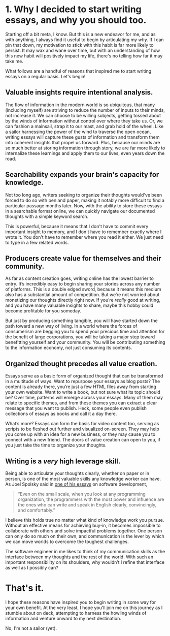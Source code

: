 # 1. Why I decided to start writing essays, and why you should too.

Starting off a bit meta, I know. But this is a new endeavor for me, and as with anything, I always find it useful to begin by articulating my _why_. If I can pin that down, my motivation to stick with this habit is far more likely to persist. It may wax and wane over time, but with an understanding of how this new habit will positively impact my life, there's no telling how far it may take me.

What follows are a handful of reasons that inspired me to start writing essays on a regular basis. Let's begin!

## Valuable insights require intentional analysis.

The flow of information in the modern world is so ubiquitous, that many (including myself) are striving to reduce the number of inputs to their minds, not increase it. We can choose to be willing subjects, getting tossed about by the winds of information without control over where they take us. Or, we can fashion a mainsail, strap it to our mast, and grab hold of the wheel. Like a sailor harnessing the power of the wind to traverse the open ocean, writing essays will capture these gusts of information and transform them into coherent insights that propel us forward. Plus, because our minds are so much better at storing information through story, we are far more likely to internalize these learnings and apply them to our lives, even years down the road.

## Searchability expands your brain's capacity for knowledge.

Not too long ago, writers seeking to organize their thoughts would've been forced to do so with pen and paper, making it notably more difficult to find a particular passage months later. Now, with the ability to store these essays in a searchable format online, we can quickly navigate our documented thoughts with a simple keyword search.

This is powerful, because it means that I don't have to commit every important insight to memory, and I don't have to remember exactly where I wrote it. You don't have to remember where you read it either. We just need to type in a few related words.

## Producers create value for themselves and their community.

As far as content creation goes, writing online has the lowest barrier to entry. It’s incredibly easy to begin sharing your stories across any number of platforms. This is a double edged sword, because it means this medium also has a substantial amount of competition. But we’re not worried about monetizing our thoughts directly right now. If you’re _really_ good at writing, and you have many valuable insights to share, maybe this hobby could become profitable for you someday. 


But just by producing something tangible, you will have started down the path toward a new way of living. In a world where the forces of consumerism are begging you to spend your precious time and attention for the benefit of large corporations, you will be taking a major step toward benefitting yourself and your community. You will be contributing something to the information economy, not just consuming its contents.

## Organized thought precedes all value creation.

Essays serve as a basic form of organized thought that can be transformed in a multitude of ways. Want to repurpose your essays as blog posts? The content is already there, you’re just a few HTML files away from starting your own website. Want to write a book, but not sure what its topic should be? Over time, patterns will emerge across your essays. Many of them may relate to specific themes, and from these themes you can extract a clear message that you want to publish. Heck, some people even publish collections of essays as books and call it a day there.


What’s more? Essays can form the basis for video content too, serving as scripts to be fleshed out further and visualized on-screen. They may help you come up with an idea for a new business, or they may cause you to connect with a new friend. The doors of value creation can open to you, if you just take the time to organize your thoughts.

## Writing is a _very_ high leverage skill.

Being able to articulate your thoughts clearly, whether on paper or in person, is one of the most valuable skills any knowledge worker can have. As Joel Spolsky said in [one of his essays](https://www.joelonsoftware.com/2005/01/02/advice-for-computer-science-college-students/)  on software development,

> “Even on the small scale, when you look at any programming organization, the programmers with the most power and influence are the ones who can write and speak in English clearly, convincingly, and comfortably.”

I believe this holds true no matter what kind of knowledge work you pursue. Without an effective means for achieving buy-in, it becomes impossible to collaborate with others and solve impactful problems together. One person can only do so much on their own, and communication is the lever by which we can move worlds to overcome the toughest challenges.

The software engineer in me likes to think of my communication skills as the interface between my thoughts and the rest of the world. With such an important responsibility on its shoulders, why wouldn’t I refine that interface as well as I possibly can?

# That's it.

I hope these reasons have inspired you to begin writing in some way for your own benefit. At the very least, I hope you'll join me on this journey as I stumble about on deck, attempting to harness the howling winds of information and venture onward to my next destination.

No, I'm not a sailor (yet). 

